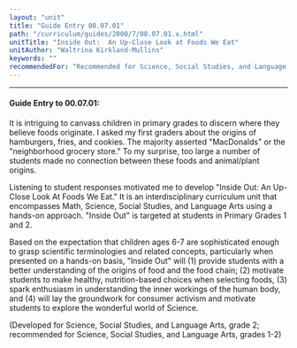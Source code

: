 ```yaml
---
layout: "unit"
title: "Guide Entry 00.07.01"
path: "/curriculum/guides/2000/7/00.07.01.x.html"
unitTitle: "Inside Out:  An Up-Close Look at Foods We Eat"
unitAuthor: "Waltrina Kirkland-Mullins"
keywords: ""
recommendedFor: "Recommended for Science, Social Studies, and Language Arts, grades 1-2."
---
```

<body>
<hr/>
<h4>
Guide Entry to 00.07.01:
</h4>
It is intriguing to canvass children in primary grades to discern where they believe foods originate.  I asked my first graders about the origins of hamburgers, fries, and cookies.  The majority asserted "MacDonalds" or the "neighborhood grocery store."  To my surprise, too large a number of students made no connection between these foods and animal/plant origins.
<p>
Listening to student responses motivated me to develop "Inside Out: An Up-Close Look At Foods We Eat."   It is an interdisciplinary curriculum unit that encompasses Math, Science, Social Studies, and Language Arts using a hands-on approach.  "Inside Out" is targeted at students in Primary Grades 1 and 2.
</p>
<p>
Based on the expectation that children ages 6-7 are sophisticated enough to grasp scientific terminologies and related concepts, particularly when presented on a hands-on basis, "Inside Out" will (1) provide students with a better understanding of the origins of food and the food chain; (2) motivate students to make healthy, nutrition-based choices when selecting foods, (3) spark enthusiasm in understanding the inner workings of the human body, and (4) will lay the groundwork for consumer activism and motivate students to explore the wonderful world of Science.
</p>
<p>
(Developed for Science, Social Studies, and Language Arts, grade 2; recommended for Science, Social Studies, and Language Arts, grades 1-2)
</p>
</body>
